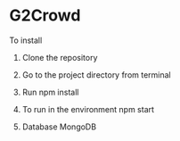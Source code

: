 # G2Crowd

To install

1. Clone the repository

2. Go to the project directory from terminal

3. Run npm install

4. To run in the environment
    npm start
6. Database
    MongoDB
